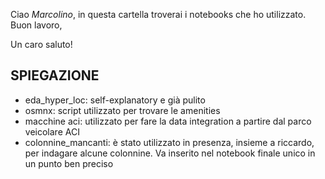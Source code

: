 Ciao *Marcolino*, in questa cartella troverai i notebooks che ho utilizzato. 
Buon lavoro, 

Un caro saluto!

## SPIEGAZIONE

- eda_hyper_loc: self-explanatory e già pulito
- osmnx: script utilizzato per trovare le amenities
- macchine aci: utilizzato per fare la data integration a partire dal parco veicolare ACI
- colonnine_mancanti: è stato utilizzato in presenza, insieme a riccardo, per indagare alcune colonnine. Va inserito nel notebook finale unico in un punto ben preciso
